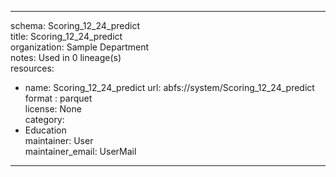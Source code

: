 


---  
schema: Scoring_12_24_predict  
title: Scoring_12_24_predict  
organization: Sample Department  
notes: Used in 0 lineage(s)  
resources:  
  - name: Scoring_12_24_predict 
    url: abfs://system/Scoring_12_24_predict 
    format : parquet  
license: None  
category:
  - Education  
maintainer: User  
maintainer_email: UserMail  
---